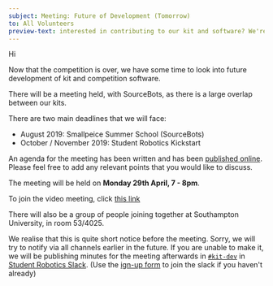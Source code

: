 ```yaml
---
subject: Meeting: Future of Development (Tomorrow)
to: All Volunteers
preview-text: interested in contributing to our kit and software? We're holding a meeting tomorrow to discuss this.
---
```


Hi

Now that the competition is over, we have some time to look into future development of kit and competition software. 

There will be a meeting held, with SourceBots, as there is a large overlap between our kits.

There are two main deadlines that we will face: 
- August 2019: Smallpeice Summer School (SourceBots)
- October / November 2019: Student Robotics Kickstart

An agenda for the meeting has been written and has been [published online][agenda]. Please feel free to add any relevant points that you would like to discuss.

The meeting will be held on **Monday 29th April, 7 - 8pm**.

To join the video meeting, click [this link][gmeet]

There will also be a group of people joining together at Southampton University, in room 53/4025.

We realise that this is quite short notice before the meeting. Sorry, we will try to notify via all channels earlier in the future. If you are unable to make it, we will be publishing minutes for the meeting afterwards in [`#kit-dev`](https://studentrobotics.slack.com/messages/kit-dev) in [Student Robotics Slack][slack]. (Use the [ign-up form][slack-signup] to join the slack if you haven't already)

[agenda]: https://hackmd.io/1zHBGaozQxyxJBvvoaeMVw
[gmeet]: https://meet.google.com/gqd-dpsg-eaa
[slack]: https://studentrobotics.slack.com/
[sro-minutes]: https://github.com/s-r-o/minutes/
[slack-signup]: https://goo.gl/forms/Maq41MHF8CYSRVn83
